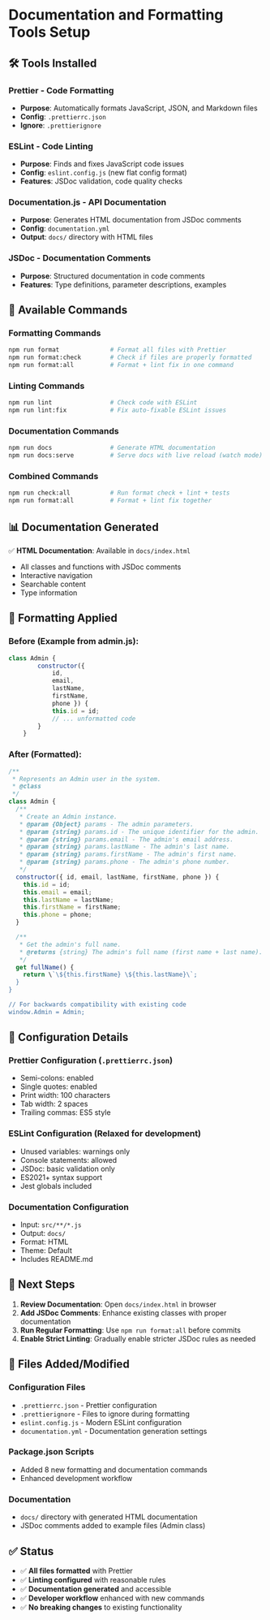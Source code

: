 # Documentation and Formatting Tools Setup

## 🛠️ Tools Installed

### **Prettier** - Code Formatting
- **Purpose**: Automatically formats JavaScript, JSON, and Markdown files
- **Config**: `.prettierrc.json`
- **Ignore**: `.prettierignore`

### **ESLint** - Code Linting
- **Purpose**: Finds and fixes JavaScript code issues
- **Config**: `eslint.config.js` (new flat config format)
- **Features**: JSDoc validation, code quality checks

### **Documentation.js** - API Documentation
- **Purpose**: Generates HTML documentation from JSDoc comments
- **Config**: `documentation.yml`
- **Output**: `docs/` directory with HTML files

### **JSDoc** - Documentation Comments
- **Purpose**: Structured documentation in code comments
- **Features**: Type definitions, parameter descriptions, examples

## 📝 Available Commands

### **Formatting Commands**
```bash
npm run format              # Format all files with Prettier
npm run format:check        # Check if files are properly formatted
npm run format:all          # Format + lint fix in one command
```

### **Linting Commands**
```bash
npm run lint                # Check code with ESLint
npm run lint:fix            # Fix auto-fixable ESLint issues
```

### **Documentation Commands**
```bash
npm run docs                # Generate HTML documentation
npm run docs:serve          # Serve docs with live reload (watch mode)
```

### **Combined Commands**
```bash
npm run check:all           # Run format check + lint + tests
npm run format:all          # Format + lint fix together
```

## 📊 Documentation Generated

✅ **HTML Documentation**: Available in `docs/index.html`
- All classes and functions with JSDoc comments
- Interactive navigation
- Searchable content
- Type information

## 🎯 Formatting Applied

### **Before** (Example from admin.js):
```javascript
class Admin {
        constructor({
            id,
            email,
            lastName,
            firstName,
            phone }) {
            this.id = id;
            // ... unformatted code
        }
    }
```

### **After** (Formatted):
```javascript
/**
 * Represents an Admin user in the system.
 * @class
 */
class Admin {
  /**
   * Create an Admin instance.
   * @param {Object} params - The admin parameters.
   * @param {string} params.id - The unique identifier for the admin.
   * @param {string} params.email - The admin's email address.
   * @param {string} params.lastName - The admin's last name.
   * @param {string} params.firstName - The admin's first name.
   * @param {string} params.phone - The admin's phone number.
   */
  constructor({ id, email, lastName, firstName, phone }) {
    this.id = id;
    this.email = email;
    this.lastName = lastName;
    this.firstName = firstName;
    this.phone = phone;
  }

  /**
   * Get the admin's full name.
   * @returns {string} The admin's full name (first name + last name).
   */
  get fullName() {
    return \`\${this.firstName} \${this.lastName}\`;
  }
}

// For backwards compatibility with existing code
window.Admin = Admin;
```

## 🔧 Configuration Details

### **Prettier Configuration** (`.prettierrc.json`)
- Semi-colons: enabled
- Single quotes: enabled
- Print width: 100 characters
- Tab width: 2 spaces
- Trailing commas: ES5 style

### **ESLint Configuration** (Relaxed for development)
- Unused variables: warnings only
- Console statements: allowed
- JSDoc: basic validation only
- ES2021+ syntax support
- Jest globals included

### **Documentation Configuration**
- Input: `src/**/*.js`
- Output: `docs/`
- Format: HTML
- Theme: Default
- Includes README.md

## 🚀 Next Steps

1. **Review Documentation**: Open `docs/index.html` in browser
2. **Add JSDoc Comments**: Enhance existing classes with proper documentation
3. **Run Regular Formatting**: Use `npm run format:all` before commits
4. **Enable Strict Linting**: Gradually enable stricter JSDoc rules as needed

## 📁 Files Added/Modified

### **Configuration Files**
- `.prettierrc.json` - Prettier configuration
- `.prettierignore` - Files to ignore during formatting
- `eslint.config.js` - Modern ESLint configuration
- `documentation.yml` - Documentation generation settings

### **Package.json Scripts**
- Added 8 new formatting and documentation commands
- Enhanced development workflow

### **Documentation**
- `docs/` directory with generated HTML documentation
- JSDoc comments added to example files (Admin class)

## ✅ Status

- ✅ **All files formatted** with Prettier
- ✅ **Linting configured** with reasonable rules
- ✅ **Documentation generated** and accessible
- ✅ **Developer workflow** enhanced with new commands
- ✅ **No breaking changes** to existing functionality
